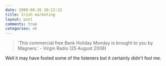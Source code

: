 ```yaml
---
date: 2008-08-26 10:12:22
title: Irish marketing
layout: post
comments: true
categories: uk
---
```

> 'This commercial free Bank Holiday Monday is brought to you by
> Magners.' - Virgin Radio (25 August 2008)

Well it may have fooled some of the listeners but it certainly didn't
fool me.
